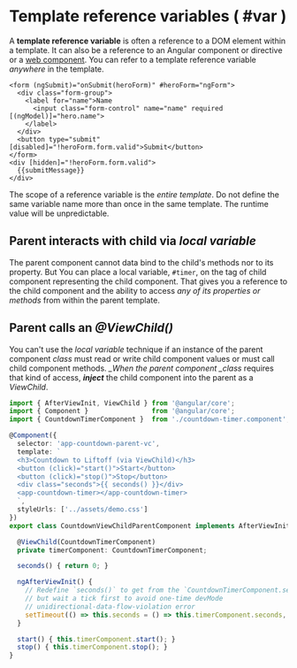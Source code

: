 # Template reference variables \( \#var \)

A **template reference variable** is often a reference to a DOM element within a template. It can also be a reference to an Angular component or directive or a [web component](https://developer.mozilla.org/en-US/docs/Web/Web_Components). You can refer to a template reference variable _anywhere_ in the template.

```markup
<form (ngSubmit)="onSubmit(heroForm)" #heroForm="ngForm">
  <div class="form-group">
    <label for="name">Name
      <input class="form-control" name="name" required [(ngModel)]="hero.name">
    </label>
  </div>
  <button type="submit" [disabled]="!heroForm.form.valid">Submit</button>
</form>
<div [hidden]="!heroForm.form.valid">
  {{submitMessage}}
</div>
```

The scope of a reference variable is the _entire template_. Do not define the same variable name more than once in the same template. The runtime value will be unpredictable.

## Parent interacts with child via _local variable_  <a id="parent-interacts-with-child-via-local-variable"></a>

The parent component cannot data bind to the child's methods nor to its property. But You can place a local variable, `#timer`, on the tag of child component representing the child component. That gives you a reference to the child component and the ability to access _any of its properties or methods_ from within the parent template.

## Parent calls an _@ViewChild\(\)_  <a id="parent-calls-an-viewchild"></a>

You can't use the _local variable_ technique if an instance of the parent component _class_ must read or write child component values or must call child component methods. _\_When the parent component \_class_ requires that kind of access, _**inject**_ the child component into the parent as a _ViewChild_.

```typescript
import { AfterViewInit, ViewChild } from '@angular/core';
import { Component }                from '@angular/core';
import { CountdownTimerComponent }  from './countdown-timer.component';

@Component({
  selector: 'app-countdown-parent-vc',
  template: `
  <h3>Countdown to Liftoff (via ViewChild)</h3>
  <button (click)="start()">Start</button>
  <button (click)="stop()">Stop</button>
  <div class="seconds">{{ seconds() }}</div>
  <app-countdown-timer></app-countdown-timer>
  `,
  styleUrls: ['../assets/demo.css']
})
export class CountdownViewChildParentComponent implements AfterViewInit {

  @ViewChild(CountdownTimerComponent)
  private timerComponent: CountdownTimerComponent;

  seconds() { return 0; }

  ngAfterViewInit() {
    // Redefine `seconds()` to get from the `CountdownTimerComponent.seconds` ...
    // but wait a tick first to avoid one-time devMode
    // unidirectional-data-flow-violation error
    setTimeout(() => this.seconds = () => this.timerComponent.seconds, 0);
  }

  start() { this.timerComponent.start(); }
  stop() { this.timerComponent.stop(); }
}
```

